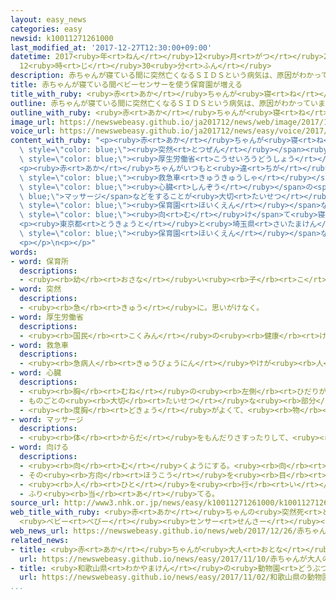 ```yaml
---
layout: easy_news
categories: easy
newsid: k10011271261000
last_modified_at: '2017-12-27T12:30:00+09:00'
datetime: 2017<ruby>年<rt>ねん</rt></ruby>12<ruby>月<rt>がつ</rt></ruby>27<ruby>日<rt>にち</rt></ruby>
  12<ruby>時<rt>じ</rt></ruby>30<ruby>分<rt>ふん</rt></ruby>
description: 赤ちゃんが寝ている間に突然亡くなるＳＩＤＳという病気は、原因がわかっていません。
title: 赤ちゃんが寝ている間ベビーセンサーを使う保育園が増える
title_with_ruby: <ruby>赤<rt>あか</rt></ruby>ちゃんが<ruby>寝<rt>ね</rt></ruby>ている<ruby>間<rt>あいだ</rt></ruby>ベビーセンサーを<ruby>使<rt>つか</rt></ruby>う<ruby>保育園<rt>ほいくえん</rt></ruby>が<ruby>増<rt>ふ</rt></ruby>える
outline: 赤ちゃんが寝ている間に突然亡くなるＳＩＤＳという病気は、原因がわかっていません。
outline_with_ruby: <ruby>赤<rt>あか</rt></ruby>ちゃんが<ruby>寝<rt>ね</rt></ruby>ている<ruby>間<rt>あいだ</rt></ruby>に<ruby>突然<rt>とつぜん</rt></ruby><ruby>亡<rt>な</rt></ruby>くなるＳＩＤＳという<ruby>病気<rt>びょうき</rt></ruby>は、<ruby>原因<rt>げんいん</rt></ruby>がわかっていません。
image_url: https://newswebeasy.github.io/ja201712/news/web/image/2017/12/26/K10011271261_1712260440_1712260441_01_03.jpg
voice_url: https://newswebeasy.github.io/ja201712/news/easy/voice/2017/12/27/k10011271261000.mp3
content_with_ruby: "<p><ruby>赤<rt>あか</rt></ruby>ちゃんが<ruby>寝<rt>ね</rt></ruby>ている<ruby>間<rt>あいだ</rt></ruby>に<span\
  \ style=\"color: blue;\"><ruby>突然<rt>とつぜん</rt></ruby></span><ruby>亡<rt>な</rt></ruby>くなるＳＩＤＳという<ruby>病気<rt>びょうき</rt></ruby>は、<ruby>原因<rt>げんいん</rt></ruby>がわかっていません。<span\
  \ style=\"color: blue;\"><ruby>厚生労働省<rt>こうせいろうどうしょう</rt></ruby></span>によると、<ruby>毎年<rt>まいとし</rt></ruby>１００<ruby>人<rt>にん</rt></ruby>ぐらいの<ruby>赤<rt>あか</rt></ruby>ちゃんがこの<ruby>病気<rt>びょうき</rt></ruby>で<ruby>亡<rt>な</rt></ruby>くなっていて、<ruby>寒<rt>さむ</rt></ruby>くなる１２<ruby>月<rt>がつ</rt></ruby>にいちばん<ruby>多<rt>おお</rt></ruby>くなります。</p>\n\
  <p><ruby>赤<rt>あか</rt></ruby>ちゃんがいつもと<ruby>違<rt>ちが</rt></ruby>うと<ruby>思<rt>おも</rt></ruby>ったら、すぐに<span\
  \ style=\"color: blue;\"><ruby>救急車<rt>きゅうきゅうしゃ</rt></ruby></span>を<ruby>呼<rt>よ</rt></ruby>んで、<span\
  \ style=\"color: blue;\"><ruby>心臓<rt>しんぞう</rt></ruby></span>の<span style=\"color:\
  \ blue;\">マッサージ</span>などをすることが<ruby>大切<rt>たいせつ</rt></ruby>です。このため、<ruby>寝<rt>ね</rt></ruby>ている<ruby>赤<rt>あか</rt></ruby>ちゃんをチェックするベビーセンサーという<ruby>機械<rt>きかい</rt></ruby>を<ruby>使<rt>つか</rt></ruby>う<span\
  \ style=\"color: blue;\"><ruby>保育園<rt>ほいくえん</rt></ruby></span>などが<ruby>増<rt>ふ</rt></ruby>えています。この<ruby>機械<rt>きかい</rt></ruby>は、<ruby>赤<rt>あか</rt></ruby>ちゃんが<ruby>動<rt>うご</rt></ruby>かない<ruby>時間<rt>じかん</rt></ruby>や、<ruby>顔<rt>かお</rt></ruby>を<ruby>下<rt>した</rt></ruby>に<span\
  \ style=\"color: blue;\"><ruby>向<rt>む</rt></ruby>け</span>て<ruby>寝<rt>ね</rt></ruby>ている<ruby>時間<rt>じかん</rt></ruby>が<ruby>長<rt>なが</rt></ruby>くなると、<ruby>音<rt>おと</rt></ruby>などを<ruby>出<rt>だ</rt></ruby>して<ruby>知<rt>し</rt></ruby>らせます。</p>\n\
  <p><ruby>東京都<rt>とうきょうと</rt></ruby>と<ruby>埼玉県<rt>さいたまけん</rt></ruby><ruby>川口市<rt>かわぐちし</rt></ruby>は、<span\
  \ style=\"color: blue;\"><ruby>保育園<rt>ほいくえん</rt></ruby></span>などがベビーセンサーを<ruby>買<rt>か</rt></ruby>う<ruby>場合<rt>ばあい</rt></ruby>、お<ruby>金<rt>かね</rt></ruby>を<ruby>出<rt>だ</rt></ruby>すと<ruby>決<rt>き</rt></ruby>めました。</p>\n\
  <p></p>\n<p></p>"
words:
- word: 保育所
  descriptions:
  - <ruby><rb>幼</rb><rt>おさな</rt></ruby>い<ruby><rb>子</rb><rt>こ</rt></ruby>どもを<ruby><rb>朝</rb><rt>あさ</rt></ruby>から<ruby><rb>夕方</rb><rt>ゆうがた</rt></ruby>まで<ruby><rb>預</rb><rt>あず</rt></ruby>かって、<ruby><rb>世話</rb><rt>せわ</rt></ruby>をする<ruby><rb>所</rb><rt>ところ</rt></ruby>。ほいくしょ。<ruby><rb>保育園</rb><rt>ほいくえん</rt></ruby>。
- word: 突然
  descriptions:
  - <ruby><rb>急</rb><rt>きゅう</rt></ruby>に。思いがけなく。
- word: 厚生労働省
  descriptions:
  - <ruby><rb>国民</rb><rt>こくみん</rt></ruby>の<ruby><rb>健康</rb><rt>けんこう</rt></ruby>や<ruby><rb>生活</rb><rt>せいかつ</rt></ruby>を<ruby><rb>守</rb><rt>まも</rt></ruby>る<ruby><rb>仕事</rb><rt>しごと</rt></ruby>や、<ruby><rb>労働者</rb><rt>ろうどうしゃ</rt></ruby>が<ruby><rb>仕事</rb><rt>しごと</rt></ruby>を<ruby><rb>見</rb><rt>み</rt></ruby>つけるのを<ruby><rb>助</rb><rt>たす</rt></ruby>けたり、<ruby><rb>労働者</rb><rt>ろうどうしゃ</rt></ruby>を<ruby><rb>保護</rb><rt>ほご</rt></ruby>したりする<ruby><rb>国</rb><rt>くに</rt></ruby>の<ruby><rb>役所</rb><rt>やくしょ</rt></ruby>。<ruby><rb>厚労省</rb><rt>こうろうしょう</rt></ruby>。
- word: 救急車
  descriptions:
  - <ruby><rb>急病人</rb><rt>きゅうびょうにん</rt></ruby>やけが<ruby><rb>人</rb><rt>にん</rt></ruby>を、すぐ<ruby><rb>病院</rb><rt>びょういん</rt></ruby>へ<ruby><rb>運</rb><rt>はこ</rt></ruby>ぶ<ruby><rb>自動車</rb><rt>じどうしゃ</rt></ruby>。<ruby><rb>消防署</rb><rt>しょうぼうしょ</rt></ruby>で<ruby><rb>管理</rb><rt>かんり</rt></ruby>している。
- word: 心臓
  descriptions:
  - <ruby><rb>胸</rb><rt>むね</rt></ruby>の<ruby><rb>左側</rb><rt>ひだりがわ</rt></ruby>にあって、<ruby><rb>血液</rb><rt>けつえき</rt></ruby>を<ruby><rb>体</rb><rt>からだ</rt></ruby>じゅうに<ruby><rb>送</rb><rt>おく</rt></ruby>り<ruby><rb>出</rb><rt>だ</rt></ruby>すポンプの<ruby><rb>役目</rb><rt>やくめ</rt></ruby>をする<ruby><rb>器官</rb><rt>きかん</rt></ruby>。こぶしぐらいの<ruby><rb>大</rb><rt>おお</rt></ruby>きさで、<ruby><rb>左右</rb><rt>さゆう</rt></ruby>の<ruby><rb>心房</rb><rt>しんぼう</rt></ruby>と<ruby><rb>左右</rb><rt>さゆう</rt></ruby>の<ruby><rb>心室</rb><rt>しんしつ</rt></ruby>の<ruby><rb>四</rb><rt>よっ</rt></ruby>つの<ruby><rb>部分</rb><rt>ぶぶん</rt></ruby>からできている。
  - ものごとの<ruby><rb>大切</rb><rt>たいせつ</rt></ruby>な<ruby><rb>部分</rb><rt>ぶぶん</rt></ruby>。
  - <ruby><rb>度胸</rb><rt>どきょう</rt></ruby>がよくて、<ruby><rb>物</rb><rt>もの</rt></ruby>おじしないこと。
- word: マッサージ
  descriptions:
  - <ruby><rb>体</rb><rt>からだ</rt></ruby>をもんだりさすったりして、<ruby><rb>血</rb><rt>ち</rt></ruby>のめぐりをよくし、つかれやこりをほぐすこと。
- word: 向ける
  descriptions:
  - <ruby><rb>向</rb><rt>む</rt></ruby>くようにする。<ruby><rb>向</rb><rt>む</rt></ruby>かせる。
  - その<ruby><rb>方向</rb><rt>ほうこう</rt></ruby>を<ruby><rb>目</rb><rt>め</rt></ruby>ざす。
  - <ruby><rb>人</rb><rt>ひと</rt></ruby>を<ruby><rb>行</rb><rt>い</rt></ruby>かせる。
  - ふり<ruby><rb>当</rb><rt>あ</rt></ruby>てる。
source_url: http://www3.nhk.or.jp/news/easy/k10011271261000/k10011271261000.html
web_title_with_ruby: <ruby>赤<rt>あか</rt></ruby>ちゃんの<ruby>突然死<rt>とつぜんし</rt></ruby><ruby>防止<rt>ぼうし</rt></ruby>へ
  <ruby>ベビー<rt>べびー</rt></ruby><ruby>センサー<rt>せんさー</rt></ruby><ruby>導入<rt>どうにゅう</rt></ruby><ruby>広<rt>ひろ</rt></ruby>がる
web_news_url: https://newswebeasy.github.io/news/web/2017/12/26/赤ちゃんの突然死防止へ-ベビーセンサー導入広がる
related_news:
- title: <ruby>赤<rt>あか</rt></ruby>ちゃんが<ruby>大人<rt>おとな</rt></ruby>のベッドから<ruby>落<rt>お</rt></ruby>ちる<ruby>事故<rt>じこ</rt></ruby>が<ruby>多<rt>おお</rt></ruby>い
  url: https://newswebeasy.github.io/news/easy/2017/11/10/赤ちゃんが大人のベッドから落ちる事故が多い
- title: <ruby>和歌山県<rt>わかやまけん</rt></ruby>の<ruby>動物園<rt>どうぶつえん</rt></ruby>　３<ruby>匹<rt>びき</rt></ruby>のライオンの<ruby>赤<rt>あか</rt></ruby>ちゃんが<ruby>大<rt>おお</rt></ruby>きくなる
  url: https://newswebeasy.github.io/news/easy/2017/11/02/和歌山県の動物園-3匹のライオンの赤ちゃんが大きくなる
...
```

